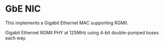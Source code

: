GbE NIC
=======

This implements a Gigabit Ethernet MAC supporting RGMII.

Gigabit Ethernet RGMII PHY at 125MHz using 4-bit double-pumped buses each way.
